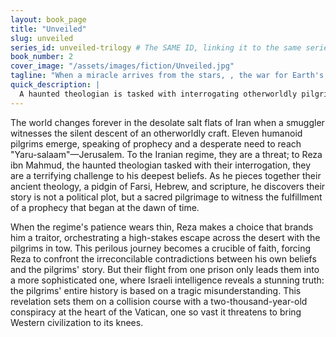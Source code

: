 ```yaml
---
layout: book_page
title: "Unveiled"
slug: unveiled
series_id: unveiled-trilogy # The SAME ID, linking it to the same series
book_number: 2
cover_image: "/assets/images/fiction/Unveiled.jpg"
tagline: "When a miracle arrives from the stars, , the war for Earth's soul begins."
quick_description: |
  A haunted theologian is tasked with interrogating otherworldly pilgrims who land in the Iranian desert, their arrival sparking a global crisis. His desperate attempt to save them leads to a shocking discovery that their entire history is a misunderstanding, a truth that uncovers a conspiracy powerful enough to shatter the foundations of Western religion.
---
```

The world changes forever in the desolate salt flats of Iran when a smuggler witnesses the silent descent of an otherworldly craft. Eleven humanoid pilgrims emerge, speaking of prophecy and a desperate need to reach "Yaru-salaam"—Jerusalem. To the Iranian regime, they are a threat; to Reza ibn Mahmud, the haunted theologian tasked with their interrogation, they are a terrifying challenge to his deepest beliefs. As he pieces together their ancient theology, a pidgin of Farsi, Hebrew, and scripture, he discovers their story is not a political plot, but a sacred pilgrimage to witness the fulfillment of a prophecy that began at the dawn of time.

When the regime's patience wears thin, Reza makes a choice that brands him a traitor, orchestrating a high-stakes escape across the desert with the pilgrims in tow. This perilous journey becomes a crucible of faith, forcing Reza to confront the irreconcilable contradictions between his own beliefs and the pilgrims' story. But their flight from one prison only leads them into a more sophisticated one, where Israeli intelligence reveals a stunning truth: the pilgrims' entire history is based on a tragic misunderstanding. This revelation sets them on a collision course with a two-thousand-year-old conspiracy at the heart of the Vatican, one so vast it threatens to bring Western civilization to its knees.
